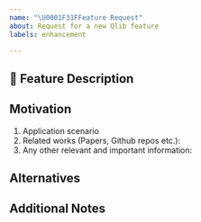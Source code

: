 ```yaml
---
name: "\U0001F31FFeature Request"
about: Request for a new Qlib feature
labels: enhancement

---
```


## 🌟 Feature Description
<!-- A clear and concise description of the feature proposal -->

## Motivation

1. Application scenario
2. Related works (Papers, Github repos etc.):
3. Any other relevant and important information:

<!-- Please describe why the feature is important. -->

## Alternatives

<!-- A short description of any alternative solutions or features you've considered. -->

## Additional Notes

<!-- Add any other context or screenshots about the feature request here. -->
